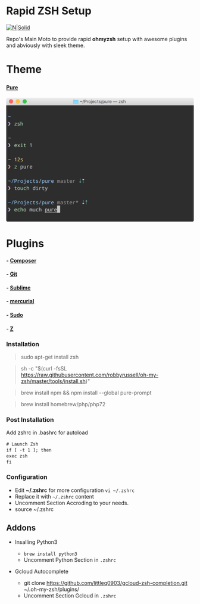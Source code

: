 # Rapid ZSH Setup  


[![N|Solid](http://ohmyz.sh/img/OMZLogo_BnW.png)](http://ohmyz.sh/)

Repo's Main Moto to provide rapid **ohmyzsh** setup with awesome plugins and abviously with sleek theme.

# Theme
###
#### [Pure](https://github.com/sindresorhus/pure#getting-started)
[![N|Solid](https://github.com/sindresorhus/pure/blob/master/screenshot.png)](https://github.com/sindresorhus/pure)
# Plugins
#### - [Composer](https://github.com/robbyrussell/oh-my-zsh/wiki/Plugins#composer)
#### - [Git](https://github.com/robbyrussell/oh-my-zsh/wiki/Plugins#git)
#### - [Sublime](https://github.com/robbyrussell/oh-my-zsh/wiki/Plugins#sublime)
#### - [mercurial](https://github.com/robbyrussell/oh-my-zsh/tree/master/plugins/mercurial)
#### - [Sudo](https://github.com/robbyrussell/oh-my-zsh/wiki/Plugins#sudo)
#### - [Z](https://github.com/rupa/z)

### Installation
>sudo apt-get install zsh

>sh -c "$(curl -fsSL https://raw.githubusercontent.com/robbyrussell/oh-my-zsh/master/tools/install.sh)"

>brew install npm && npm install --global pure-prompt

> brew install homebrew/php/php72

### Post Installation

Add zshrc in .bashrc for autoload

```
# Launch Zsh
if [ -t 1 ]; then
exec zsh
fi
```

### Configuration

- Edit **~/.zshrc** for more configuration
```vi ~/.zshrc```
- Replace it with ```~/.zshrc``` content
- Uncomment Section Accroding to your needs.
- source ~/.zshrc

## Addons

- Insalling Python3
	- ```brew install python3```
	- Uncomment Python Section in ```.zshrc```

- Gcloud Autocomplete
	- git clone https://github.com/littleq0903/gcloud-zsh-completion.git ~/.oh-my-zsh/plugins/
	- Uncomment Section Gcloud in ```.zshrc```